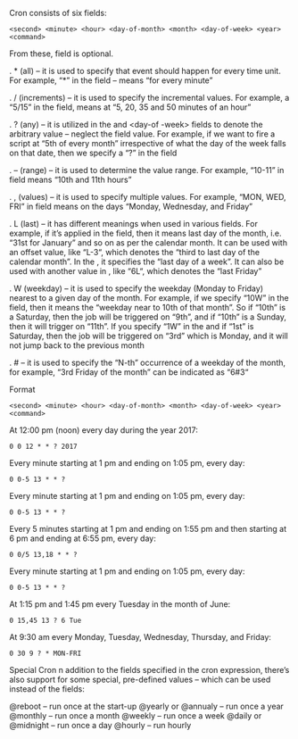 Cron consists of six fields:

```
<second> <minute> <hour> <day-of-month> <month> <day-of-week> <year> <command>

```
From these, <year> field is optional.

. * (all) – it is used to specify that event should happen for every time unit. For example, “*” in the <minute> field – means “for every minute”  

. / (increments) – it is used to specify the incremental values. For example, a “5/15” in the <minute> field, means at “5, 20, 35 and 50 minutes of an hour”

. ? (any) – it is utilized in the <day-of-month> and <day-of -week> fields to denote the arbitrary value 
– neglect the field value. For example, if we want to fire a script at “5th of every month” irrespective of what the day of the week falls on that date, then we specify a “?” in the <day-of-week> field

. – (range) – it is used to determine the value range. For example, “10-11” in <hour> field means “10th and 11th hours” 

. , (values) – it is used to specify multiple values. For example, “MON, WED, FRI” in <day-of-week> field means on the days “Monday, Wednesday, and Friday”

. L (last) – it has different meanings when used in various fields. For example, if it’s applied in the <day-of-month> field, then it means last day of the month, i.e. “31st for January” and so on as per the calendar month. It can be used with an offset value, like “L-3“, which denotes the “third to last day of the calendar month”. In the <day-of-week>, it specifies the “last day of a week”. It can also be used with another value in <day-of-week>, like “6L“, which denotes the “last Friday”

. W (weekday) – it is used to specify the weekday (Monday to Friday) nearest to a given day of the month. For example, if we specify “10W” in the <day-of-month> field, then it means the “weekday near to 10th of that month”. So if “10th” is a Saturday, then the job will be triggered on “9th”, and if “10th” is a Sunday, then it will trigger on “11th”. If you specify “1W” in the <day-of-month> and if “1st” is Saturday, then the job will be triggered on “3rd” which is Monday, and it will not jump back to the previous month

. # – it is used to specify the “N-th” occurrence of a weekday of the month, for example, “3rd Friday of the month” can be indicated as “6#3“


Format
```
<second> <minute> <hour> <day-of-month> <month> <day-of-week> <year> <command>

```

At 12:00 pm (noon) every day during the year 2017:

```
0 0 12 * * ? 2017

```

Every minute starting at 1 pm and ending on 1:05 pm, every day:
```
0 0-5 13 * * ?

```

Every minute starting at 1 pm and ending on 1:05 pm, every day:
```
0 0-5 13 * * ?

```
Every 5 minutes starting at 1 pm and ending on 1:55 pm and then starting at 6 pm and ending at 6:55 pm, every day:

```
0 0/5 13,18 * * ? 

```

Every minute starting at 1 pm and ending on 1:05 pm, every day:
```
0 0-5 13 * * ? 

```

At 1:15 pm and 1:45 pm every Tuesday in the month of June:
```
0 15,45 13 ? 6 Tue 

```
At 9:30 am every Monday, Tuesday, Wednesday, Thursday, and Friday:
```
0 30 9 ? * MON-FRI
```

Special Cron
n addition to the fields specified in the cron expression, there’s also support for some special, pre-defined values – which can be used instead of the fields:

@reboot – run once at the start-up
@yearly or @annualy – run once a year
@monthly – run once a month
@weekly – run once a week
@daily or @midnight – run once a day
@hourly – run hourly


